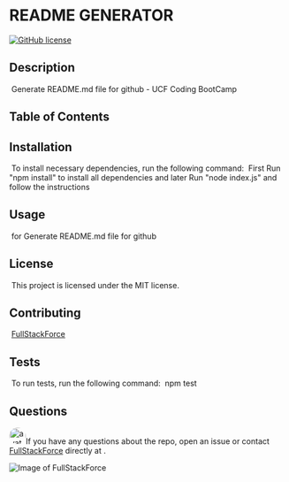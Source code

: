 # README GENERATOR
[![GitHub license](https://img.shields.io/badge/license-MIT-blue.svg)](https://github.com/FullStackForce)

## Description
​
Generate README.md file for github - UCF Coding BootCamp
​
## Table of Contents

## Installation
​
To install necessary dependencies, run the following command:
​
First Run "npm install" to install all dependencies and later Run "node index.js" and follow the instructions
​
## Usage
​
for Generate README.md file for github
​
## License
​
This project is licensed under the MIT license.
  
## Contributing
​
[FullStackForce]('https://github.com/FullStackForce') 

## Tests
​
To run tests, run the following command:
​
npm test
​
## Questions
​
<img src="https://avatars1.githubusercontent.com/u/7883863?v=4" alt="avatar" style="border-radius: 16px" width="30" />
​
If you have any questions about the repo, open an issue or contact [FullStackForce](https://github.com/FullStackForce) directly at .

![Image of FullStackForce](https://i.postimg.cc/tRd6GmbR/readmegenerator.png)
